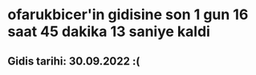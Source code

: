 # ofarukbicer'in gidisine son 1 gun 16 saat 45 dakika 13 saniye kaldi

## Gidis tarihi: 30.09.2022 :(